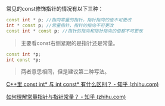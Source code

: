 常见的const修饰指针的情况有以下三种：

```c++
const int * p; //指向常量的指针，指针指向的值不可更改
int * const p; //常量指针，指针的指向不可更改
const int * const p; //指针的指向和指针指向的值都不可更改
```

> 主要看const右侧紧跟的是指针还是常量。



``` c++
const int *p;
int const *p;
```

> 两者意思相同，但是建议第二种写法。



[C++里 const int* 与 int const* 有什么区别？ - 知乎 (zhihu.com)](https://www.zhihu.com/question/443195492)

[如何理解常量指针与指针常量？ - 知乎 (zhihu.com)](https://www.zhihu.com/question/19829354)

